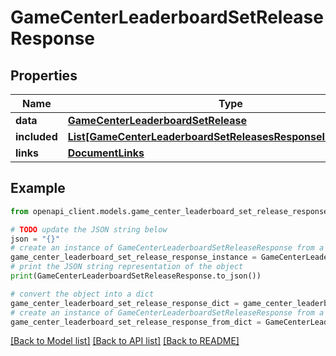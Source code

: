 # GameCenterLeaderboardSetReleaseResponse


## Properties

Name | Type | Description | Notes
------------ | ------------- | ------------- | -------------
**data** | [**GameCenterLeaderboardSetRelease**](GameCenterLeaderboardSetRelease.md) |  | 
**included** | [**List[GameCenterLeaderboardSetReleasesResponseIncludedInner]**](GameCenterLeaderboardSetReleasesResponseIncludedInner.md) |  | [optional] 
**links** | [**DocumentLinks**](DocumentLinks.md) |  | 

## Example

```python
from openapi_client.models.game_center_leaderboard_set_release_response import GameCenterLeaderboardSetReleaseResponse

# TODO update the JSON string below
json = "{}"
# create an instance of GameCenterLeaderboardSetReleaseResponse from a JSON string
game_center_leaderboard_set_release_response_instance = GameCenterLeaderboardSetReleaseResponse.from_json(json)
# print the JSON string representation of the object
print(GameCenterLeaderboardSetReleaseResponse.to_json())

# convert the object into a dict
game_center_leaderboard_set_release_response_dict = game_center_leaderboard_set_release_response_instance.to_dict()
# create an instance of GameCenterLeaderboardSetReleaseResponse from a dict
game_center_leaderboard_set_release_response_from_dict = GameCenterLeaderboardSetReleaseResponse.from_dict(game_center_leaderboard_set_release_response_dict)
```
[[Back to Model list]](../README.md#documentation-for-models) [[Back to API list]](../README.md#documentation-for-api-endpoints) [[Back to README]](../README.md)


